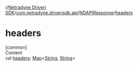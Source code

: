 //[Netradyne Driveri SDK](../../index.md)/[com.netradyne.driverisdk.api](../index.md)/[NDAPIResponse](index.md)/[headers](headers.md)



# headers  
[common]  
Content  
val [headers](headers.md): [Map](https://kotlinlang.org/api/latest/jvm/stdlib/kotlin.collections/-map/index.html)<[String](https://kotlinlang.org/api/latest/jvm/stdlib/kotlin/-string/index.html), [String](https://kotlinlang.org/api/latest/jvm/stdlib/kotlin/-string/index.html)>  



